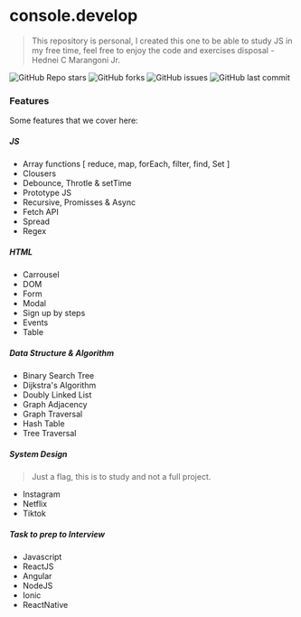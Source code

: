 # console.develop

> This repository is personal, I created this one to be able to study JS in my free time, feel free to enjoy the code and exercises disposal - Hednei C Marangoni Jr.

![GitHub Repo stars](https://img.shields.io/github/stars/marangonijunior/console.develop?style=social) ![GitHub forks](https://img.shields.io/github/forks/marangonijunior/console.develop?style=social) ![GitHub issues](https://img.shields.io/github/issues/marangonijunior/console.develop) ![GitHub last commit](https://img.shields.io/github/last-commit/marangonijunior/console.develop)

### Features

Some features that we cover here:

##### JS

- Array functions [ reduce, map, forEach, filter, find, Set ]
- Clousers
- Debounce, Throtle & setTime
- Prototype JS
- Recursive, Promisses & Async
- Fetch API
- Spread
- Regex

##### HTML

- Carrousel
- DOM
- Form
- Modal
- Sign up by steps
- Events
- Table

##### Data Structure & Algorithm

- Binary Search Tree
- Dijkstra's Algorithm
- Doubly Linked List
- Graph Adjacency
- Graph Traversal
- Hash Table
- Tree Traversal

##### System Design

> Just a flag, this is to study and not a full project.

- Instagram
- Netflix
- Tiktok

##### Task to prep to Interview

- Javascript
- ReactJS
- Angular
- NodeJS
- Ionic
- ReactNative
